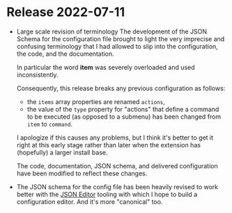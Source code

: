 # Release 2022-07-11

* Large scale revision of terminology
  The development of the JSON Schema for the configuration file brought to light the very
  imprecise and confusing terminology that I had allowed to slip into the configuration,
  the code, and the documentation.
  
  In particular the word **item** was severely overloaded and used inconsistently.
  
  Consequently, this release breaks any previous configuration as follows:
  
  * the `items` array properties are renamed `actions`, 
  * the value of the `type` property for "actions" that define a command to be executed 
    (as opposed to a submenu) has been changed from `item` to `command`.
  
  I apologize if this causes any problems, but I think it's better to get it right at 
  this early stage rather than later when the extension has (hopefully) a larger install
  base.
  
  The code, documentation, JSON schema, and delivered configuration have been modified to 
  reflect these changes.

* The JSON schema for the config file has been heavily revised to work better with the
  [JSON Editor](https://json-editor.github.io/json-editor/) tooling with which I hope 
  to build a configuration editor. And it's more "canonical" too.